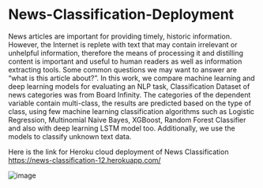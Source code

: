 # News-Classification-Deployment

News articles are important for providing timely, historic information. However, the Internet is replete with text that may contain irrelevant or unhelpful information, therefore the means of processing it and distilling content is important and useful to human readers as well as information extracting tools. Some common questions we may want to answer are “what is this article about?”. In this work, we compare machine learning and deep learning models for evaluating an NLP task, Classification Dataset of news categories was from Board Infinity. The categories of the dependent variable contain multi-class, the results are predicted based on the type of class, using few machine learning classification algorithms such as Logistic Regression, Multinomial Naive Bayes, XGBoost, Random Forest Classifier and also with deep learning LSTM model too. Additionally, we use the models to classify unknown text data.

Here is the link for Heroku cloud deployment of News Classification 
https://news-classification-12.herokuapp.com/

![image](https://user-images.githubusercontent.com/79050063/118018673-b5593500-b375-11eb-812a-bb1da7321dbf.png)
